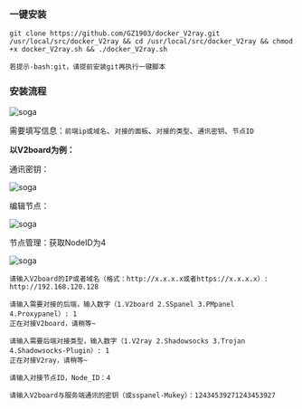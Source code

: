 ### 一键安装

```shell
git clone https://github.com/GZ1903/docker_V2ray.git /usr/local/src/docker_V2ray && cd /usr/local/src/docker_V2ray && chmod +x docker_V2ray.sh && ./docker_V2ray.sh
```

`若提示-bash:git，请提前安装git再执行一键脚本`

### 安装流程

![soga](https://cdn.jsdelivr.net/gh/gz1903/tu/V2ray.png)

需要填写信息：`前端ip或域名`、`对接的面板`、`对接的类型`、`通讯密钥`、`节点ID`

**以V2board为例：**

通讯密钥：

![soga](https://cdn.jsdelivr.net/gh/gz1903/tu/soga4.png)

编辑节点：

![soga](https://cdn.jsdelivr.net/gh/gz1903/tu/soga2.png)

节点管理：获取NodeID为4

![soga](https://cdn.jsdelivr.net/gh/gz1903/tu/soga3.png)

```shell
请输入V2board的IP或者域名（格式：http://x.x.x.x或者https://x.x.x.x）: http://192.168.120.128

请输入需要对接的后端，输入数字（1.V2board 2.SSpanel 3.PMpanel 4.Proxypanel）: 1
正在对接V2board，请稍等~

请输入需要后端对接类型，输入数字（1.V2ray 2.Shadowsocks 3.Trojan 4.Shadowsocks-Plugin）: 1
正在对接V2ray，请稍等~

请输入对接节点ID，Node_ID：4

请输入V2board与服务端通讯的密钥（或sspanel-Mukey）：12434539271243453927
```

